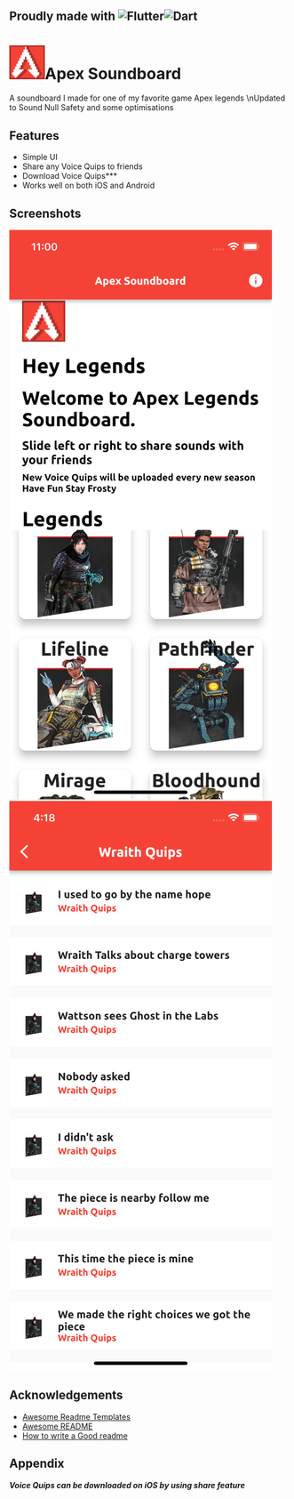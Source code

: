 ## Proudly made with ![Flutter](https://img.shields.io/badge/Flutter-%2302569B.svg?style=for-the-badge&logo=Flutter&logoColor=white)![Dart](https://img.shields.io/badge/dart-%230175C2.svg?style=for-the-badge&logo=dart&logoColor=white)


# ![Logo](https://github.com/MasterJain/apex_soundboard/blob/main/assets/images/apexlogo.jpg)Apex Soundboard
A soundboard I made for one of my favorite game  Apex legends
\nUpdated to Sound Null Safety and some optimisations

## Features

- Simple UI
- Share any Voice Quips to friends
- Download Voice Quips***
- Works well on both iOS and Android

## Screenshots

![App Screenshot](https://github.com/MasterJain/apex_soundboard/blob/main/assets/images/Simulator%20Screen%20Shot%20-%20iPhone%2013%20-%202022-05-31%20at%2023.00.05.png)
![App Screenshot](https://github.com/MasterJain/apex_soundboard/blob/main/assets/images/Simulator%20Screen%20Shot%20-%20iPhone%2013%20-%202022-05-29%20at%2016.18.08.png)

## Acknowledgements

- [Awesome Readme Templates](https://awesomeopensource.com/project/elangosundar/awesome-README-templates)
- [Awesome README](https://github.com/matiassingers/awesome-readme)
- [How to write a Good readme](https://bulldogjob.com/news/449-how-to-write-a-good-readme-for-your-github-project)
## Appendix

***Voice Quips can be downloaded on iOS by using share feature***


